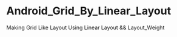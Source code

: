 # Android_Grid_By_Linear_Layout
Making Grid Like Layout Using Linear Layout &amp;&amp; Layout_Weight
